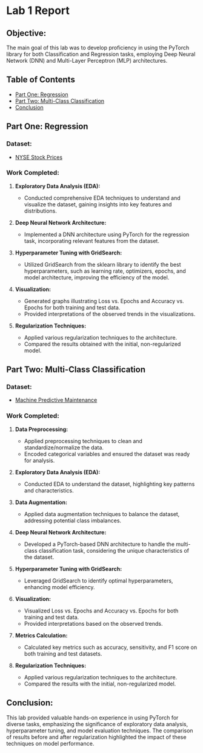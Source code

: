 # Lab 1 Report

## Objective:
The main goal of this lab was to develop proficiency in using the PyTorch library for both Classification and Regression tasks, employing Deep Neural Network (DNN) and Multi-Layer Perceptron (MLP) architectures.

## Table of Contents
- [Part One: Regression](#part-one-regression)
- [Part Two: Multi-Class Classification](#part-two-multi-class-classification)
- [Conclusion](#conclusion)

## Part One: Regression

### Dataset:
- [NYSE Stock Prices](https://www.kaggle.com/datasets/dgawlik/nyse)

### Work Completed:
1. **Exploratory Data Analysis (EDA):**
    - Conducted comprehensive EDA techniques to understand and visualize the dataset, gaining insights into key features and distributions.

2. **Deep Neural Network Architecture:**
    - Implemented a DNN architecture using PyTorch for the regression task, incorporating relevant features from the dataset.

3. **Hyperparameter Tuning with GridSearch:**
    - Utilized GridSearch from the sklearn library to identify the best hyperparameters, such as learning rate, optimizers, epochs, and model architecture, improving the efficiency of the model.

4. **Visualization:**
    - Generated graphs illustrating Loss vs. Epochs and Accuracy vs. Epochs for both training and test data.
    - Provided interpretations of the observed trends in the visualizations.

5. **Regularization Techniques:**
    - Applied various regularization techniques to the architecture.
    - Compared the results obtained with the initial, non-regularized model.

## Part Two: Multi-Class Classification

### Dataset:
- [Machine Predictive Maintenance](https://www.kaggle.com/datasets/shivamb/machine-predictive-maintenance-classification)

### Work Completed:
1. **Data Preprocessing:**
    - Applied preprocessing techniques to clean and standardize/normalize the data.
    - Encoded categorical variables and ensured the dataset was ready for analysis.

2. **Exploratory Data Analysis (EDA):**
    - Conducted EDA to understand the dataset, highlighting key patterns and characteristics.

3. **Data Augmentation:**
    - Applied data augmentation techniques to balance the dataset, addressing potential class imbalances.

4. **Deep Neural Network Architecture:**
    - Developed a PyTorch-based DNN architecture to handle the multi-class classification task, considering the unique characteristics of the dataset.

5. **Hyperparameter Tuning with GridSearch:**
    - Leveraged GridSearch to identify optimal hyperparameters, enhancing model efficiency.

6. **Visualization:**
    - Visualized Loss vs. Epochs and Accuracy vs. Epochs for both training and test data.
    - Provided interpretations based on the observed trends.

7. **Metrics Calculation:**
    - Calculated key metrics such as accuracy, sensitivity, and F1 score on both training and test datasets.

8. **Regularization Techniques:**
    - Applied various regularization techniques to the architecture.
    - Compared the results with the initial, non-regularized model.

## Conclusion:
This lab provided valuable hands-on experience in using PyTorch for diverse tasks, emphasizing the significance of exploratory data analysis, hyperparameter tuning, and model evaluation techniques. The comparison of results before and after regularization highlighted the impact of these techniques on model performance.
